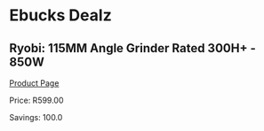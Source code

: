 
# Ebucks Dealz
## Ryobi: 115MM Angle Grinder Rated 300H+ - 850W
[Product Page](https://www.ebucks.com/web/shop/productSelected.do?prodId=335334253&catId=336131693)

Price: R599.00

Savings: 100.0


	